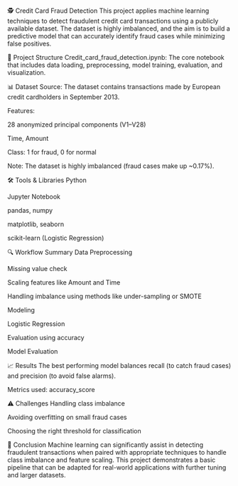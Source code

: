 🕵️ Credit Card Fraud Detection
This project applies machine learning techniques to detect fraudulent credit card transactions using a publicly available dataset. The dataset is highly imbalanced, and the aim is to build a predictive model that can accurately identify fraud cases while minimizing false positives.

📁 Project Structure
Credit_card_fraud_detection.ipynb: The core notebook that includes data loading, preprocessing, model training, evaluation, and visualization.

📊 Dataset
Source: The dataset contains transactions made by European credit cardholders in September 2013.

Features:

28 anonymized principal components (V1–V28)

Time, Amount

Class: 1 for fraud, 0 for normal

Note: The dataset is highly imbalanced (fraud cases make up ~0.17%).

🛠️ Tools & Libraries
Python

Jupyter Notebook

pandas, numpy

matplotlib, seaborn

scikit-learn (Logistic Regression)

🔍 Workflow Summary
Data Preprocessing

Missing value check

Scaling features like Amount and Time

Handling imbalance using methods like under-sampling or SMOTE


Modeling

Logistic Regression


Evaluation using accuracy

Model Evaluation



📈 Results
The best performing model balances recall (to catch fraud cases) and precision (to avoid false alarms).

Metrics used: accuracy_score

⚠️ Challenges
Handling class imbalance

Avoiding overfitting on small fraud cases

Choosing the right threshold for classification

📌 Conclusion
Machine learning can significantly assist in detecting fraudulent transactions when paired with appropriate techniques to handle class imbalance and feature scaling. This project demonstrates a basic pipeline that can be adapted for real-world applications with further tuning and larger datasets.

